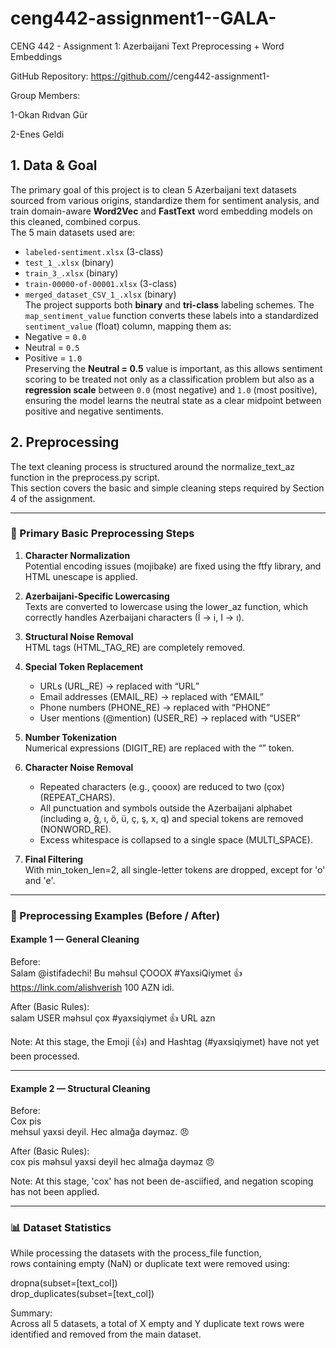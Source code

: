 # ceng442-assignment1--GALA-

CENG 442 - Assignment 1: Azerbaijani Text Preprocessing + Word Embeddings 


GitHub Repository: https://github.com/<org-or-user>/ceng442-assignment1-<groupname> 

Group Members:

1-Okan Rıdvan Gür

2-Enes Geldi

## 1. Data & Goal
The primary goal of this project is to clean 5 Azerbaijani text datasets sourced from various origins, standardize them for sentiment analysis, and train domain-aware **Word2Vec** and **FastText** word embedding models on this cleaned, combined corpus.  
The 5 main datasets used are:  
- `labeled-sentiment.xlsx` (3-class)  
- `test_1_.xlsx` (binary)  
- `train_3_.xlsx` (binary)  
- `train-00000-of-00001.xlsx` (3-class)  
- `merged_dataset_CSV_1_.xlsx` (binary)  
The project supports both **binary** and **tri-class** labeling schemes. The `map_sentiment_value` function converts these labels into a standardized `sentiment_value` (float) column, mapping them as:  
- Negative = `0.0`  
- Neutral = `0.5`  
- Positive = `1.0`  
Preserving the **Neutral = 0.5** value is important, as this allows sentiment scoring to be treated not only as a classification problem but also as a **regression scale** between `0.0` (most negative) and `1.0` (most positive), ensuring the model learns the neutral state as a clear midpoint between positive and negative sentiments.


## 2. Preprocessing

The text cleaning process is structured around the normalize_text_az function in the preprocess.py script.  
This section covers the basic and simple cleaning steps required by Section 4 of the assignment.

---

### 🔹 Primary Basic Preprocessing Steps

1. **Character Normalization**  
   Potential encoding issues (mojibake) are fixed using the ftfy library, and HTML unescape is applied.

2. **Azerbaijani-Specific Lowercasing**  
   Texts are converted to lowercase using the lower_az function, which correctly handles Azerbaijani characters (İ → i, I → ı).

3. **Structural Noise Removal**  
   HTML tags (HTML_TAG_RE) are completely removed.

4. **Special Token Replacement**  
   - URLs (URL_RE) → replaced with “URL”  
   - Email addresses (EMAIL_RE) → replaced with “EMAIL”  
   - Phone numbers (PHONE_RE) → replaced with “PHONE”  
   - User mentions (@mention) (USER_RE) → replaced with “USER”

5. **Number Tokenization**  
   Numerical expressions (DIGIT_RE) are replaced with the “<NUM>” token.

6. **Character Noise Removal**  
   - Repeated characters (e.g., çooox) are reduced to two (çox) (REPEAT_CHARS).  
   - All punctuation and symbols outside the Azerbaijani alphabet (including ə, ğ, ı, ö, ü, ç, ş, x, q) and special tokens are removed (NONWORD_RE).  
   - Excess whitespace is collapsed to a single space (MULTI_SPACE).

7. **Final Filtering**  
   With min_token_len=2, all single-letter tokens are dropped, except for 'o' and 'e'.

---

### 🧹 Preprocessing Examples (Before / After)

#### Example 1 — General Cleaning  
Before:  
Salam @istifadechi! Bu məhsul ÇOOOX #YaxsiQiymet 👍 https://link.com/alishverish 100 AZN idi.  

After (Basic Rules):  
salam USER məhsul çox #yaxsiqiymet 👍 URL <NUM> azn  

Note: At this stage, the Emoji (👍) and Hashtag (#yaxsiqiymet) have not yet been processed.

---

#### Example 2 — Structural Cleaning  
Before:  
Cox pis <br> mehsul yaxsi deyil. Hec almağa dəyməz. 😠  

After (Basic Rules):  
cox pis məhsul yaxsi deyil hec almağa dəyməz 😠  

Note: At this stage, 'cox' has not been de-asciified, and negation scoping has not been applied.

---

### 📊 Dataset Statistics

While processing the datasets with the process_file function,  
rows containing empty (NaN) or duplicate text were removed using:

dropna(subset=[text_col])  
drop_duplicates(subset=[text_col])

Summary:  
Across all 5 datasets, a total of X empty and Y duplicate text rows were identified and removed from the main dataset.


